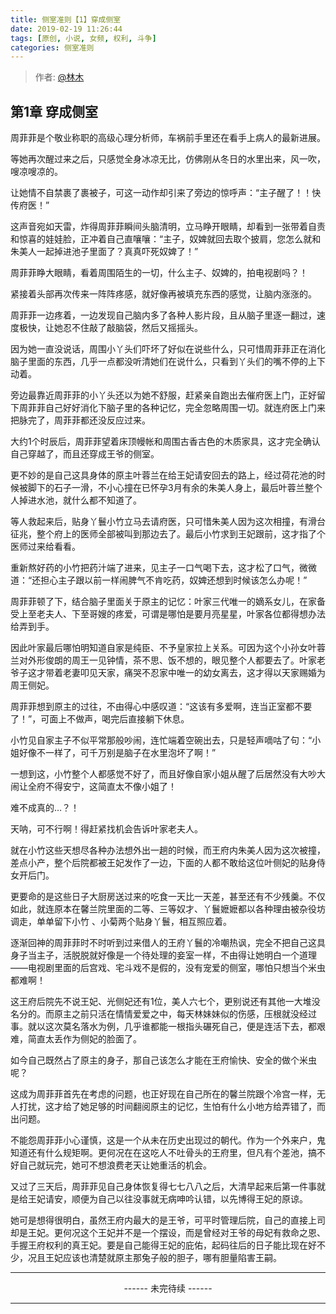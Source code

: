 ```yaml
---
title: 侧室准则【1】穿成侧室
date: 2019-02-19 11:26:44
tags: [原创, 小说, 女频, 权利, 斗争]
categories: 侧室准则
---
```


> 作者: [@林木](http://weibo.com/paigu77)

## 第1章 穿成侧室

周菲菲是个敬业称职的高级心理分析师，车祸前手里还在看手上病人的最新进展。

等她再次醒过来之后，只感觉全身冰凉无比，仿佛刚从冬日的水里出来，风一吹，嗖凉嗖凉的。

让她情不自禁裹了裹被子，可这一动作却引来了旁边的惊呼声：“主子醒了！！快传府医！”

这声音宛如天雷，炸得周菲菲瞬间头脑清明，立马睁开眼睛，却看到一张带着自责和惊喜的娃娃脸，正冲着自己直嚷嚷：“主子，奴婢就回去取个披肩，您怎么就和朱美人一起掉进池子里面了？真真吓死奴婢了！”

周菲菲睁大眼睛，看着周围陌生的一切，什么主子、奴婢的，拍电视剧吗？！

紧接着头部再次传来一阵阵疼感，就好像再被填充东西的感觉，让脑内涨涨的。

周菲菲一边疼着，一边发现自己脑内多了各种人影片段，且从脑子里逐一翻过，速度极快，让她忍不住敲了敲脑袋，然后又摇摇头。

因为她一直没说话，周围小丫头们吓坏了好似在说些什么，只可惜周菲菲正在消化脑子里面的东西，几乎一点都没听清她们在说什么，只看到丫头们的嘴不停的上下动着。

旁边最靠近周菲菲的小丫头还以为她不舒服，赶紧亲自跑出去催府医上门，正好留下周菲菲自己好好消化下脑子里的各种记忆，完全忽略周围一切。就连府医上门来把脉完了，周菲菲都还没反应过来。

大约1个时辰后，周菲菲望着床顶幔帐和周围古香古色的木质家具，这才完全确认自己穿越了，而且还穿成王爷的侧室。

更不妙的是自己这具身体的原主叶蓉兰在给王妃请安回去的路上，经过荷花池的时候被脚下的石子一滑，不小心撞在已怀孕3月有余的朱美人身上，最后叶蓉兰整个人掉进水池，就什么都不知道了。

等人救起来后，贴身丫鬟小竹立马去请府医，只可惜朱美人因为这次相撞，有滑台征兆，整个府上的医师全部被叫到那边去了。最后小竹求到王妃跟前，这才指了个医师过来给看看。

重新熬好药的小竹把药汁端了进来，见主子一口气喝下去，这才松了口气，微微道：“还担心主子跟以前一样闹脾气不肯吃药，奴婢还想到时候该怎么办呢！”

周菲菲顿了下，结合脑子里面关于原主的记忆：叶家三代唯一的嫡系女儿，在家备受上至老夫人、下至哥嫂的疼爱，可谓是哪怕是要月亮星星，叶家各位都得想办法给弄到手。

因此叶家最后哪怕明知道自家是纯臣、不予皇家拉上关系。可因为这个小孙女叶蓉兰对外形俊朗的周王一见钟情，茶不思、饭不想的，眼见整个人都要去了。叶家老爷子这才带着老妻叩见天家，痛哭不忍家中唯一的幼女离去，这才得以天家赐婚为周王侧妃。

周菲菲想到原主的过往，不由得心中感叹道：“这该有多爱啊，连当正室都不要了！”，可面上不做声，喝完后直接躺下休息。

小竹见自家主子不似平常那般吵闹，连忙端着空碗出去，只是轻声嘀咕了句：“小姐好像不一样了，可千万别是脑子在水里泡坏了啊！”

一想到这，小竹整个人都感觉不好了，而且好像自家小姐从醒了后居然没有大吵大闹让全府不得安宁，这简直太不像小姐了！

难不成真的…？！

天呐，可不行啊！得赶紧找机会告诉叶家老夫人。

就在小竹这些天想尽各种办法想外出一趟的时候，而王府内朱美人因为这次被撞，差点小产，整个后院都被王妃发作了一边，下面的人都不敢给这位叶侧妃的贴身侍女开后门。

更要命的是这些日子大厨房送过来的吃食一天比一天差，甚至还有不少残羹。不仅如此，就连原本在馨兰院里面的二等、三等奴才、丫鬟嬷嬷都以各种理由被杂役坊调走，单单留下小竹 、小菊两个贴身丫鬟，相互照应着。

逐渐回神的周菲菲时不时听到过来借人的王府丫鬟的冷嘲热讽，完全不把自己这具身子当主子，活脱脱就好像是一个待处理的妾室一样，不由得让她明白一个道理——电视剧里面的后宫戏、宅斗戏不是假的，没有宠爱的侧室，哪怕只想当个米虫都难啊！

这王府后院先不说王妃、光侧妃还有1位，美人六七个，更别说还有其他一大堆没名分的。而原主之前只活在情情爱爱之中，每天林妹妹似的伤感，压根就没经过事。就以这次莫名落水为例，几乎谁都能一根指头碾死自己，便是连活下去，都艰难，简直太丢作为侧妃的脸面了。

如今自己既然占了原主的身子，那自己该怎么才能在王府愉快、安全的做个米虫呢？

这成为周菲菲首先在考虑的问题，也正好现在自己所在的馨兰院跟个冷宫一样，无人打扰，这才给了她足够的时间翻阅原主的记忆，生怕有什么小地方给弄错了，而出问题。

不能怨周菲菲小心谨慎，这是一个从未在历史出现过的朝代。作为一个外来户，鬼知道还有什么规矩啊。更何况在在这吃人不吐骨头的王府里，但凡有个差池，搞不好自己就玩完，她可不想浪费老天让她重活的机会。

又过了三天后，周菲菲见自己身体恢复得七七八八之后，大清早起来后第一件事就是给王妃请安，顺便为自己以往没事就无病呻吟认错，以先博得王妃的原谅。

她可是想得很明白，虽然王府内最大的是王爷，可平时管理后院，自己的直接上司却是王妃。更何况这个王妃并不是一个摆设，而是曾经对王爷的母妃有救命之恩、手握王府权利的真王妃。要是自己能得王妃的庇佑，起码往后的日子能比现在好不少，况且王妃应该也清楚就原主那兔子般的胆子，哪有胆量陷害王嗣。

---

<center> ------ 未完待续 ------ </center>

---
